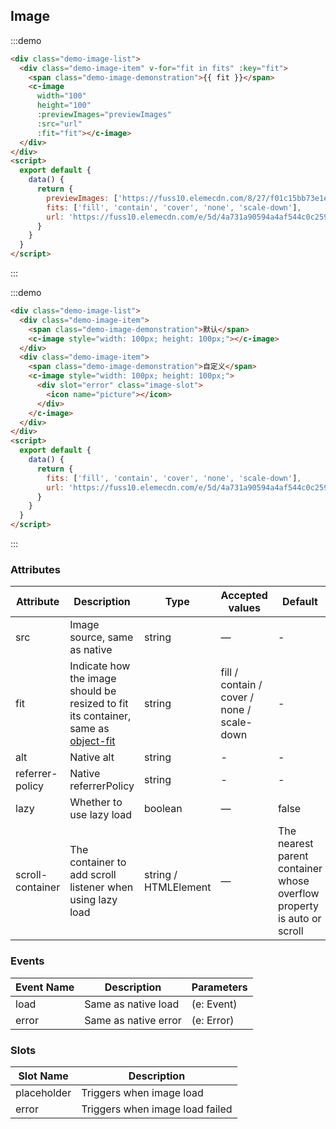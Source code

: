 ## Image

:::demo
```html
<div class="demo-image-list">
  <div class="demo-image-item" v-for="fit in fits" :key="fit">
    <span class="demo-image-demonstration">{{ fit }}</span>
    <c-image
      width="100"
      height="100"
      :previewImages="previewImages"
      :src="url"
      :fit="fit"></c-image>
  </div>
</div>
<script>
  export default {
    data() {
      return {
        previewImages: ['https://fuss10.elemecdn.com/8/27/f01c15bb73e1ef3793e64e6b7bbccjpeg.jpeg', 'https://fuss10.elemecdn.com/1/8e/aeffeb4de74e2fde4bd74fc7b4486jpeg.jpeg'],
        fits: ['fill', 'contain', 'cover', 'none', 'scale-down'],
        url: 'https://fuss10.elemecdn.com/e/5d/4a731a90594a4af544c0c25941171jpeg.jpeg'
      }
    }
  }
</script>
```
:::

:::demo
```html
<div class="demo-image-list">
  <div class="demo-image-item">
    <span class="demo-image-demonstration">默认</span>
    <c-image style="width: 100px; height: 100px;"></c-image>
  </div>
  <div class="demo-image-item">
    <span class="demo-image-demonstration">自定义</span>
    <c-image style="width: 100px; height: 100px;">
      <div slot="error" class="image-slot">
        <icon name="picture"></icon>
      </div>
    </c-image>
  </div>
</div>
<script>
  export default {
    data() {
      return {
        fits: ['fill', 'contain', 'cover', 'none', 'scale-down'],
        url: 'https://fuss10.elemecdn.com/e/5d/4a731a90594a4af544c0c25941171jpeg.jpeg'
      }
    }
  }
</script>
```
:::


### Attributes
| Attribute | Description | Type  | Accepted values | Default   |
|---------- |-------- |---------- |-------------  |-------- |
| src | Image source, same as native | string | — | - |
| fit | Indicate how the image should be resized to fit its container, same as [object-fit](https://developer.mozilla.org/en-US/docs/Web/CSS/object-fit) | string | fill / contain / cover / none / scale-down | - |
| alt | Native alt | string | - | - |
| referrer-policy | Native referrerPolicy | string | - | - |
| lazy | Whether to use lazy load | boolean | — | false |
| scroll-container | The container to add scroll listener when using lazy load | string / HTMLElement | — | The nearest parent container whose overflow property is auto or scroll |

### Events
| Event Name | Description | Parameters |
|---------- |-------- |---------- |
| load | Same as native load | (e: Event) |
| error | Same as native error | (e: Error) |

### Slots
| Slot Name | Description |
|---------|-------------|
| placeholder | Triggers when image load |
| error | Triggers when image load failed |

